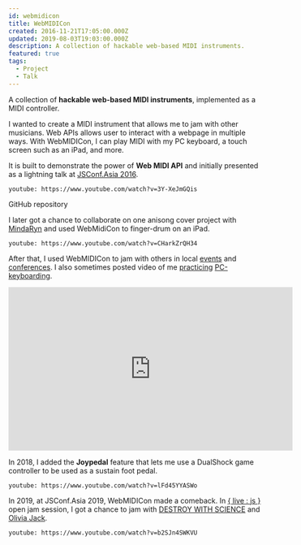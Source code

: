 ```yaml
---
id: webmidicon
title: WebMIDICon
created: 2016-11-21T17:05:00.000Z
updated: 2019-08-03T19:03:00.000Z
description: A collection of hackable web-based MIDI instruments.
featured: true
tags:
  - Project
  - Talk
---
```


A collection of **hackable web-based MIDI instruments**, implemented as a MIDI controller.

I wanted to create a MIDI instrument that allows me to jam with other musicians. Web APIs allows user to interact with a webpage in multiple ways. With WebMIDICon, I can play MIDI with my PC keyboard, a touch screen such as an iPad, and more.

It is built to demonstrate the power of **Web MIDI API** and initially presented as a lightning talk at [JSConf.Asia 2016](https://www.youtube.com/watch?v=3Y-XeJmGQis).

`youtube: https://www.youtube.com/watch?v=3Y-XeJmGQis`

<call-to-action href="https://github.com/dtinth/WebMIDICon">
  GitHub repository
</call-to-action>

I later got a chance to collaborate on one anisong cover project with [MindaRyn](https://www.youtube.com/channel/UCI3GAvwaZwf1abbeREza8eA) and used WebMidiCon to finger-drum on an iPad.

`youtube: https://www.youtube.com/watch?v=CHarkZrQH34`

After that, I used WebMIDICon to jam with others in local [events](https://web.facebook.com/dtinth/videos/vb.1658509977/10210376318558488/?type=2&video_source=user_video_tab) and [conferences](https://web.facebook.com/dtinth/videos/vb.1658509977/10210266026521256/?type=2&video_source=user_video_tab). I also sometimes posted video of me [practicing](https://web.facebook.com/dtinth/videos/vb.1658509977/10210706743898915/?type=2&video_source=user_video_tab) [PC-keyboarding](https://web.facebook.com/dtinth/videos/vb.1658509977/10210774792320083/?type=2&video_source=user_video_tab).

<iframe src="https://web.facebook.com/plugins/video.php?href=https%3A%2F%2Fweb.facebook.com%2Fnattanicha%2Fvideos%2F10156579275643936%2F&show_text=0&width=560" width="560" height="322" style="border:none;overflow:hidden" scrolling="no" frameborder="0" allowTransparency="true" allowFullScreen="true"></iframe>

In 2018, I added the **Joypedal** feature that lets me use a DualShock game controller to be used as a sustain foot pedal.

`youtube: https://www.youtube.com/watch?v=lFd45YYASWo`

In 2019, at JSConf.Asia 2019, WebMIDICon made a comeback. In [{ live : js }](https://github.com/livejs/JSConfAsia-2019#-destroy-with-science---dtinth---olivia-jack) open jam session, I got a chance to jam with [DESTROY WITH SCIENCE](https://twitter.com/MattMcKegg) and [Olivia Jack](https://twitter.com/_ojack_).

`youtube: https://www.youtube.com/watch?v=b2SJn4SWKVU`
